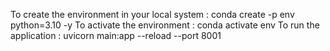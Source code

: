 To create the environment in your local system : conda create -p env python=3.10 -y
To activate the environment : conda activate env
To run the application : uvicorn main:app --reload --port 8001